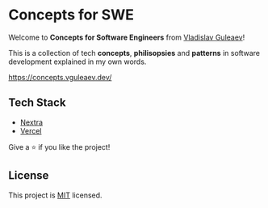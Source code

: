 # Concepts for SWE

Welcome to **Concepts for Software Engineers** from [Vladislav Guleaev](https://github.com/vguleaev)!

This is a collection of tech **concepts**, **philisopsies** and **patterns** in software development explained in my own words.

https://concepts.vguleaev.dev/

## Tech Stack

- [Nextra](https://nextra.site)
- [Vercel](https://vercel.com/)

Give a ⭐️ if you like the project!

## License

This project is [MIT](https://github.com/vguleaev/concepts/blob/main/LICENSE) licensed.
